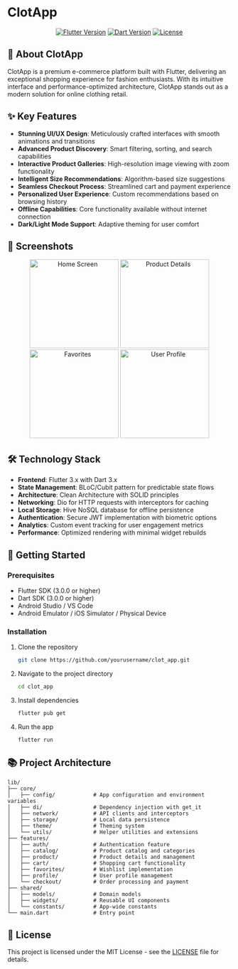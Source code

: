 # ClotApp

<p align="center">
  <a href="https://flutter.dev"><img src="https://img.shields.io/badge/Flutter-3.x-blue.svg" alt="Flutter Version"></a>
  <a href="https://dart.dev"><img src="https://img.shields.io/badge/Dart-3.x-blue.svg" alt="Dart Version"></a>
  <a href="https://github.com/yourusername/clot_app/blob/main/LICENSE"><img src="https://img.shields.io/badge/License-MIT-green.svg" alt="License"></a>
</p>

## 📱 About ClotApp

ClotApp is a premium e-commerce platform built with Flutter, delivering an exceptional shopping experience for fashion enthusiasts. With its intuitive interface and performance-optimized architecture, ClotApp stands out as a modern solution for online clothing retail.

## ✨ Key Features

- **Stunning UI/UX Design**: Meticulously crafted interfaces with smooth animations and transitions
- **Advanced Product Discovery**: Smart filtering, sorting, and search capabilities
- **Interactive Product Galleries**: High-resolution image viewing with zoom functionality
- **Intelligent Size Recommendations**: Algorithm-based size suggestions
- **Seamless Checkout Process**: Streamlined cart and payment experience
- **Personalized User Experience**: Custom recommendations based on browsing history
- **Offline Capabilities**: Core functionality available without internet connection
- **Dark/Light Mode Support**: Adaptive theming for user comfort

## 📸 Screenshots

<p align="center">
  <img src="screenshots/home_screen.png" width="200" alt="Home Screen"/>
  <img src="screenshots/product_details.png" width="200" alt="Product Details"/>
  <img src="screenshots/favorites.png" width="200" alt="Favorites"/>
  <img src="screenshots/user_profile.png" width="200" alt="User Profile"/>
</p>

## 🛠️ Technology Stack

- **Frontend**: Flutter 3.x with Dart 3.x
- **State Management**: BLoC/Cubit pattern for predictable state flows
- **Architecture**: Clean Architecture with SOLID principles
- **Networking**: Dio for HTTP requests with interceptors for caching
- **Local Storage**: Hive NoSQL database for offline persistence
- **Authentication**: Secure JWT implementation with biometric options
- **Analytics**: Custom event tracking for user engagement metrics
- **Performance**: Optimized rendering with minimal widget rebuilds

## 🚀 Getting Started

### Prerequisites

- Flutter SDK (3.0.0 or higher)
- Dart SDK (3.0.0 or higher)
- Android Studio / VS Code
- Android Emulator / iOS Simulator / Physical Device

### Installation

1. Clone the repository

   ```bash
   git clone https://github.com/yourusername/clot_app.git
   ```

2. Navigate to the project directory

   ```bash
   cd clot_app
   ```

3. Install dependencies

   ```bash
   flutter pub get
   ```

4. Run the app
   ```bash
   flutter run
   ```

## 📚 Project Architecture

```
lib/
├── core/
│   ├── config/            # App configuration and environment variables
│   ├── di/                # Dependency injection with get_it
│   ├── network/           # API clients and interceptors
│   ├── storage/           # Local data persistence
│   ├── theme/             # Theming system
│   └── utils/             # Helper utilities and extensions
├── features/
│   ├── auth/              # Authentication feature
│   ├── catalog/           # Product catalog and categories
│   ├── product/           # Product details and management
│   ├── cart/              # Shopping cart functionality
│   ├── favorites/         # Wishlist implementation
│   ├── profile/           # User profile management
│   └── checkout/          # Order processing and payment
├── shared/
│   ├── models/            # Domain models
│   ├── widgets/           # Reusable UI components
│   └── constants/         # App-wide constants
└── main.dart              # Entry point
```

## 📄 License

This project is licensed under the MIT License - see the [LICENSE](LICENSE) file for details.
